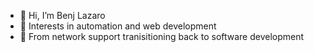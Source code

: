 - 👋 Hi, I’m Benj Lazaro
- 👀 Interests in automation and web development
- 🌱 From network support tranisitioning back to software development

<!---
benj-lazaro/benj-lazaro is a ✨ special ✨ repository because its `README.md` (this file) appears on your GitHub profile.
You can click the Preview link to take a look at your changes.
--->
